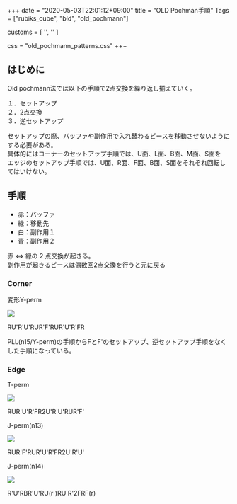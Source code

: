 +++
date = "2020-05-03T22:01:12+09:00"
title = "OLD Pochman手順"
Tags = ["rubiks_cube", "bld", "old_pochmann"]

customs = [
  '<link rel="stylesheet" href="https://cdnjs.cloudflare.com/ajax/libs/izimodal/1.4.2/css/iziModal.css" integrity="sha256-m/nnXscwkcMbAFsUOys9WKr+MzlZz3q7EcJpkOxItaU=" crossorigin="anonymous" />',
  '<script src="https://cdnjs.cloudflare.com/ajax/libs/izimodal/1.4.2/js/iziModal.js" integrity="sha256-rPSLT4QVhivrxPwK7xeqPLVWDDtc2YHkZHVxs1I6u9Y=" crossorigin="anonymous"></script>'
]

css = "old_pochmann_patterns.css"
+++

## はじめに

Old pochmann法では以下の手順で2点交換を繰り返し揃えていく。

１．セットアップ  
２．2点交換  
３．逆セットアップ  

セットアップの際、バッファや副作用で入れ替わるピースを移動させないようにする必要がある。  
具体的にはコーナーのセットアップ手順では、U面、L面、B面、M面、S面を  
エッジのセットアップ手順では、U面、R面、F面、B面、S面をそれぞれ回転してはいけない。

## 手順

- 赤：バッファ
- 緑：移動先
- 白：副作用１
- 青：副作用２

赤 ⇔ 緑の 2 点交換が起きる。  
副作用が起きるピースは偶数回2点交換を行うと元に戻る


### Corner

<div class="pattern">
  <p>変形Y-perm</p>
  <div class="type">
    <div class="lc"><img src="/rubiks_cube/img/op/transformed-y-perm.png"></div><div class="rc"><p class="steps" data-visibles="rdf3,ulb4,ul0,ub1">RU'R'U'RUR'F'RUR'U'R'FR</p>
      <p class="explain">PLL(n15/Y-perm)の手順からFとF'のセットアップ、逆セットアップ手順をなくした手順になっている。</p>
    </div>
  </div>
</div>

### Edge

<div class="pattern">
  <p>T-perm</p>
  <div class="type">
    <div class="lc"><img src="/rubiks_cube/img/op/t-perm.png"></div><div class="rc"><p class="steps" data-visibles="ul3,ur4,urf0,urb1">RUR'U'R'FR2U'R'U'RUR'F'</p></div>
  </div>
</div>
<div class="pattern">
  <p>J-perm(n13)</p>
  <div class="type">
    <div class="lc"><img src="/rubiks_cube/img/op/j-perm-a.png"></div><div class="rc"><p class="steps" data-visibles="uf3,ur4,urf0,urb1">RUR'F'RUR'U'R'FR2U'R'U'</p></div>
  </div>
</div>
<div class="pattern">
  <p>J-perm(n14)</p>
  <div class="type">
    <div class="lc"><img src="/rubiks_cube/img/op/j-perm-b.png"></div><div class="rc"><p class="steps" data-visibles="ub3,ur4,urf0,urb1">R'U'RBR'U'RU(r')RU'R'2FRF(r)</p></div>
  </div>
</div>

<script src="/rubiks_cube/js/old_pochmann_patterns.js"></script>
